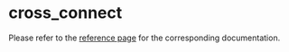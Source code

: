 # cross_connect

Please refer to the [reference page](https://docs.infrahub.app/schema-library/reference/cross_connect) for the corresponding documentation.

